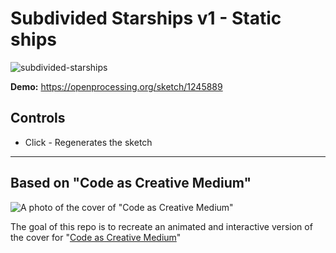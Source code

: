 # Subdivided Starships v1 - Static ships

![subdivided-starships](https://user-images.githubusercontent.com/89111078/130154355-61ea5a7b-bca0-489f-9f27-6d4641485b3d.png)

**Demo:** https://openprocessing.org/sketch/1245889

## Controls
- Click - Regenerates the sketch

---

## Based on "Code as Creative Medium"

![A photo of the cover of "Code as Creative Medium"](https://user-images.githubusercontent.com/89111078/129974545-346f8bf4-6f95-455b-9557-6ec06f6d8634.jpg)

The goal of this repo is to recreate an animated and interactive version of the cover for "[Code as Creative Medium](https://mitpress.mit.edu/books/code-creative-medium)"
